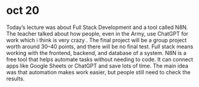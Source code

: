 # oct 20
Today’s lecture was about Full Stack Development and a tool called N8N. The teacher talked about how people, even in the Army, use ChatGPT for work which i think is very crazy . The final project will be a group project worth around 30–40 points, and there will be no final test. Full stack means working with the frontend, backend, and database of a system. N8N is a free tool that helps automate tasks without needing to code. It can connect apps like Google Sheets or ChatGPT and save lots of time. The main idea was that automation makes work easier, but people still need to check the results.